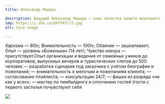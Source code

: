 ```yaml
---
title: Александр Машара

description: Ведущий Александр Машара — знак качества вашего мероприятия!
img: https://i.ibb.co/QkfV47r/2.jpg
alt: nice image

---
```



<div class="block_cont">

<div class="container">
<div class="row">
<div class="col-md-6">


<p>Харизма — 80lv; Внимательность — 100lv; Обаяние — зашкаливает; Опыт — уровень «Боженька» (14 лет); Чувство юмора — присутствует.Опыт организации и ведения от семейных ужинов до корпоративов, выпускных вечеров и туристических слетов до 500 человек.— разработка сценария под заказчика с учётом биографии и пожеланий; — внимательность к мелочам и пожеланиям клиента; — согласование плэйлиста; — консультации 24/7; — фишки из разряда «не как у всех»; — мастер по тимбилдингу и сплочению гостей (гости с первого застолья почувствуют себя 
</p>

</div>
<div class="col-md-6">


<img src="https://i.ibb.co/QkfV47r/2.jpg" class="img_content"/>

</div>

</div>
</div></div>